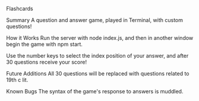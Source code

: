 Flashcards

Summary
A question and answer game, played in Terminal, with custom questions!

How it Works
Run the server with node index.js, and then in another window begin the game with npm start.

Use the number keys to select the index position of your answer, and after 30 questions receive your score!


Future Additions
All 30 questions will be replaced with questions related to 19th c lit.

Known Bugs
The syntax of the game's response to answers is muddled.
